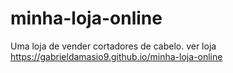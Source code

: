 # minha-loja-online
Uma loja de vender cortadores de cabelo.
ver loja https://gabrieldamasio9.github.io/minha-loja-online
